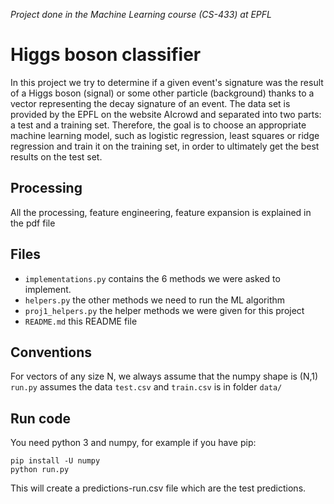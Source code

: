 _Project done in the Machine Learning course (CS-433) at EPFL_

# Higgs boson classifier
In this project we try to determine if a given event's signature was the result of a Higgs boson (signal) or some other particle (background) thanks to a vector representing the decay signature of an event. The data set is provided by the EPFL on the website AIcrowd and separated into two parts: a test and a training set. Therefore, the goal is to choose an appropriate machine learning model, such as logistic regression, least squares or ridge regression and train it on the training set, in order to ultimately get the best results on the test set.

## Processing
All the processing, feature engineering, feature expansion is explained in the pdf file

## Files
- `implementations.py` contains the 6 methods we were asked to implement.
- `helpers.py` the other methods we need to run the ML algorithm
- `proj1_helpers.py` the helper methods we were given for this project
- `README.md` this README file

## Conventions
For vectors of any size N, we always assume that the numpy shape is (N,1)
`run.py` assumes the data `test.csv` and `train.csv` is in folder `data/`

## Run code
You need python 3 and numpy, for example if you have pip:
```
pip install -U numpy
python run.py
```
This will create a predictions-run.csv file which are the test predictions.
